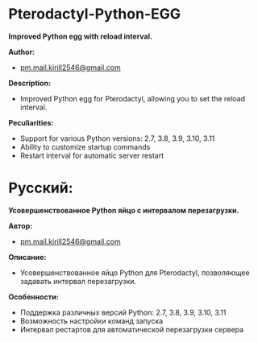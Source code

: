 # Pterodactyl-Python-EGG
**Improved Python egg with reload interval.**


 **Author:**
 - pm.mail.kirill2546@gmail.com

 **Description:**
 - Improved Python egg for Pterodactyl, allowing you to set the reload interval.

 **Peculiarities:**
 - Support for various Python versions: 2.7, 3.8, 3.9, 3.10, 3.11
 - Ability to customize startup commands
 - Restart interval for automatic server restart

# Русский:
**Усовершенствованное Python яйцо с интервалом перезагрузки.**


**Автор:**
- pm.mail.kirill2546@gmail.com

**Описание:**
- Усовершенствованное яйцо Python для Pterodactyl, позволяющее задавать интервал перезагрузки.

**Особенности:**
- Поддержка различных версий Python: 2.7, 3.8, 3.9, 3.10, 3.11
- Возможность настройки команд запуска
- Интервал рестартов для автоматической перезагрузки сервера
